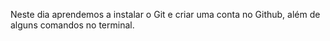Neste dia aprendemos a instalar o Git e criar uma conta no Github, além de alguns comandos no terminal.
